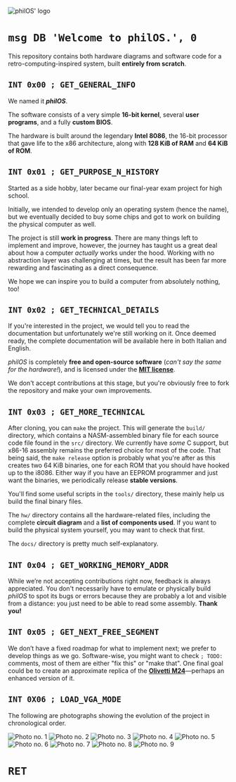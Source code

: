 ![philOS' logo](res/banner.png)

# `msg DB 'Welcome to philOS.', 0`

This repository contains both hardware diagrams and software code for a retro-computing-inspired system, built **entirely from scratch**.

## `INT 0x00 ; GET_GENERAL_INFO`

We named it **_philOS_**.

The software consists of a very simple **16-bit kernel**, several **user programs**, and a fully **custom BIOS**.

The hardware is built around the legendary **Intel 8086**, the 16-bit processor that gave life to the x86 architecture, along with **128 KiB of RAM** and **64 KiB of ROM**.

## `INT 0x01 ; GET_PURPOSE_N_HISTORY`

Started as a side hobby, later became our final-year exam project for high school.

Initially, we intended to develop only an operating system (hence the name), but we eventually decided to buy some chips and got to work on building the physical computer as well.

The project is still **work in progress**. There are many things left to implement and improve, however, the journey has taught us a great deal about how a computer _actually_ works under the hood. Working with no abstraction layer was challenging at times, but the result has been far more rewarding and fascinating as a direct consequence.

We hope we can inspire you to build a computer from absolutely nothing, too!

## `INT 0x02 ; GET_TECHNICAl_DETAILS`

If you're interested in the project, we would tell you to read the documentation but unfortunately we're still working on it. Once deemed ready, the complete documentation will be available here in both Italian and English.

_philOS_ is completely **free and open-source software** (_can't say the same for the hardware!_), and is licensed under the [**MIT license**](LICENSE.txt).

We don't accept contributions at this stage, but you're obviously free to fork the repository and make your own improvements.

## `INT 0x03 ; GET_MORE_TECHNICAL`

After cloning, you can `make` the project. This will generate the `build/` directory, which contains a NASM-assembled binary file for each source code file found in the `src/` directory. We currently have _some_ C support, but x86-16 assembly remains the preferred choice for most of the code. That being said, the `make release` option is probably what you're after as this creates two 64 KiB binaries, one for each ROM that you should have hooked up to the i8086. Either way if you have an EEPROM programmer and just want the binaries, we periodically release **stable versions**.

You'll find some useful scripts in the `tools/` directory, these mainly help us build the final binary files.

The `hw/` directory contains all the hardware-related files, including the complete **circuit diagram** and a **list of components used**. If you want to build the physical system yourself, you may want to check that first.

The `docs/` directory is pretty much self-explanatory.

## `INT 0x04 ; GET_WORKING_MEMORY_ADDR`

While we’re not accepting contributions right now, feedback is always appreciated. You don't necessarily have to emulate or physically build _philOS_ to spot its bugs or errors because they are probably a lot and visible from a distance: you just need to be able to read some assembly. **Thank you!**

## `INT 0x05 ; GET_NEXT_FREE_SEGMENT`

We don’t have a fixed roadmap for what to implement next; we prefer to develop things as we go. Software-wise, you might want to check `; TODO:` comments, most of them are either "fix this" or "make that". One final goal could be to create an approximate replica of the [**Olivetti M24**](https://en.wikipedia.org/wiki/Olivetti_M24)—perhaps an enhanced version of it.

## `INT 0X06 ; LOAD_VGA_MODE`

The following are photographs showing the evolution of the project in chronological order.

![Photo no. 1](res/photos/1.jpg) ![Photo no. 2](res/photos/2.jpg) ![Photo no. 3](res/photos/3.jpg) ![Photo no. 4](res/photos/4.jpg) ![Photo no. 5](res/photos/5.jpg) ![Photo no. 6](res/photos/6.jpg) ![Photo no. 7](res/photos/7.jpg) ![Photo no. 8](res/photos/8.jpg) ![Photo no. 9](res/photos/9.jpg)

# `RET`
